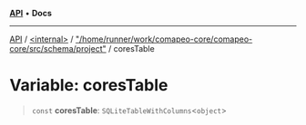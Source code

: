 [**API**](../../../../README.md) • **Docs**

***

[API](../../../../README.md) / [\<internal\>](../../../README.md) / ["/home/runner/work/comapeo-core/comapeo-core/src/schema/project"](../README.md) / coresTable

# Variable: coresTable

> `const` **coresTable**: `SQLiteTableWithColumns`\<`object`\>
